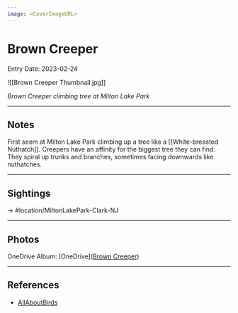 ```yaml
---
image: <CoverImageURL>
---
```


# Brown Creeper
Entry Date: 2023-02-24

![[Brown Creeper Thumbnail.jpg]]

*Brown Creeper climbing tree at Milton Lake Park*

---------------------------------------------------------------
## Notes

First seem at Milton Lake Park climbing up a tree like a [[White-breasted Nuthatch]]. Creepers have an affinity for the biggest tree they can find. They spiral up trunks and branches, sometimes facing downwards like nuthatches.

---------------------------------------------------------------
## Sightings

-> #location/MiltonLakePark-Clark-NJ 

---------------------------------------------------------------
## Photos
OneDrive Album: [OneDrive]([Brown Creeper](https://1drv.ms/u/s!AvaIuMdCo_w-hMsnQz3oUMvUKzWueA?e=G4YQqB))

---------------------------------------------------------------
## References
- [AllAboutBirds](https://www.allaboutbirds.org/guide/Brown_Creeper/overview)